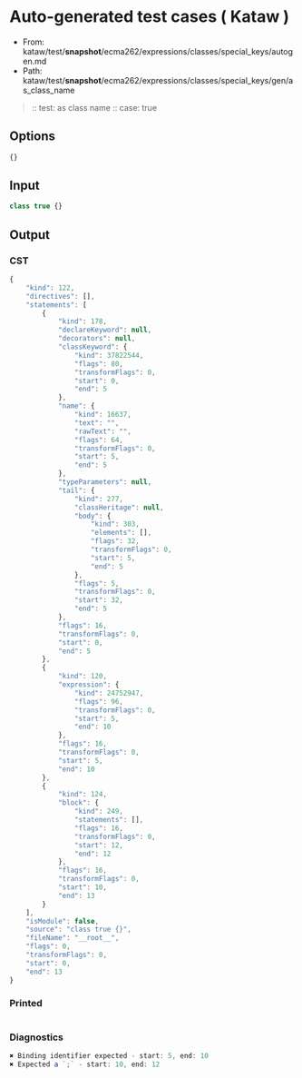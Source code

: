 # Auto-generated test cases ( Kataw )
- From: kataw/test/__snapshot__/ecma262/expressions/classes/special_keys/autogen.md
- Path: kataw/test/__snapshot__/ecma262/expressions/classes/special_keys/gen/as_class_name
> :: test: as class name
> :: case: true
## Options

`````js
{}
`````
## Input

`````js
class true {}
`````
## Output

### CST

```javascript
{
    "kind": 122,
    "directives": [],
    "statements": [
        {
            "kind": 178,
            "declareKeyword": null,
            "decorators": null,
            "classKeyword": {
                "kind": 37822544,
                "flags": 80,
                "transformFlags": 0,
                "start": 0,
                "end": 5
            },
            "name": {
                "kind": 16637,
                "text": "",
                "rawText": "",
                "flags": 64,
                "transformFlags": 0,
                "start": 5,
                "end": 5
            },
            "typeParameters": null,
            "tail": {
                "kind": 277,
                "classHeritage": null,
                "body": {
                    "kind": 303,
                    "elements": [],
                    "flags": 32,
                    "transformFlags": 0,
                    "start": 5,
                    "end": 5
                },
                "flags": 5,
                "transformFlags": 0,
                "start": 32,
                "end": 5
            },
            "flags": 16,
            "transformFlags": 0,
            "start": 0,
            "end": 5
        },
        {
            "kind": 120,
            "expression": {
                "kind": 24752947,
                "flags": 96,
                "transformFlags": 0,
                "start": 5,
                "end": 10
            },
            "flags": 16,
            "transformFlags": 0,
            "start": 5,
            "end": 10
        },
        {
            "kind": 124,
            "block": {
                "kind": 249,
                "statements": [],
                "flags": 16,
                "transformFlags": 0,
                "start": 12,
                "end": 12
            },
            "flags": 16,
            "transformFlags": 0,
            "start": 10,
            "end": 13
        }
    ],
    "isModule": false,
    "source": "class true {}",
    "fileName": "__root__",
    "flags": 0,
    "transformFlags": 0,
    "start": 0,
    "end": 13
}
```

### Printed

```javascript

```

### Diagnostics

```javascript
✖ Binding identifier expected - start: 5, end: 10
✖ Expected a `;` - start: 10, end: 12

```


